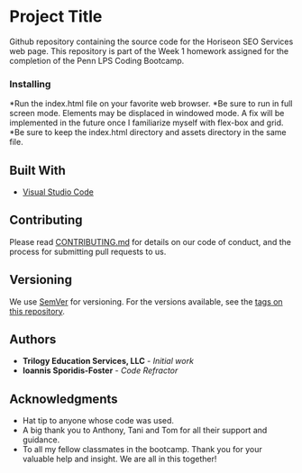 # Project Title

Github repository containing the source code for the Horiseon SEO Services web page.
This repository is part of the Week 1 homework assigned for the completion of the Penn LPS Coding Bootcamp.

### Installing

*Run the index.html file on your favorite web browser.
*Be sure to run in full screen mode. Elements may be displaced in windowed mode. A fix will be implemented in the future once I familiarize myself with flex-box and grid.
*Be sure to keep the index.html directory and assets directory in the same file.


## Built With

* [Visual Studio Code](https://code.visualstudio.com/)


## Contributing

Please read [CONTRIBUTING.md](https://gist.github.com/PurpleBooth/b24679402957c63ec426) for details on our code of conduct, and the process for submitting pull requests to us.

## Versioning

We use [SemVer](http://semver.org/) for versioning. For the versions available, see the [tags on this repository](https://github.com/dmjohnspor/Horiseon_project/commits/master). 

## Authors

* **Trilogy Education Services, LLC** - *Initial work*
* **Ioannis Sporidis-Foster** - *Code Refractor*

## Acknowledgments

* Hat tip to anyone whose code was used.
* A big thank you to Anthony, Tani and Tom for all their support and guidance.
* To all my fellow classmates in the bootcamp. Thank you for your valuable help and insight. We are all in this together!
